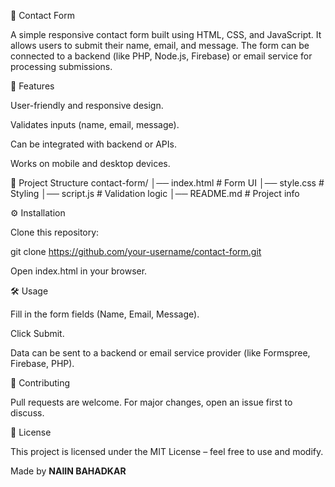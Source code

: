 📩 Contact Form

A simple responsive contact form built using HTML, CSS, and JavaScript. It allows users to submit their name, email, and message. The form can be connected to a backend (like PHP, Node.js, Firebase) or email service for processing submissions.

🚀 Features

User-friendly and responsive design.

Validates inputs (name, email, message).

Can be integrated with backend or APIs.

Works on mobile and desktop devices.

📂 Project Structure
contact-form/
│── index.html      # Form UI
│── style.css       # Styling
│── script.js       # Validation logic
│── README.md       # Project info

⚙️ Installation

Clone this repository:

git clone https://github.com/your-username/contact-form.git


Open index.html in your browser.

🛠️ Usage

Fill in the form fields (Name, Email, Message).

Click Submit.

Data can be sent to a backend or email service provider (like Formspree, Firebase, PHP).

🤝 Contributing

Pull requests are welcome. For major changes, open an issue first to discuss.

📜 License

This project is licensed under the MIT License – feel free to use and modify.

Made by **NAlIN BAHADKAR**

